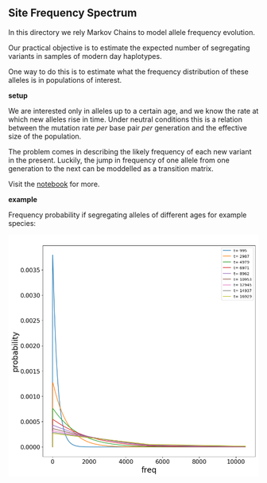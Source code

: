 ## Site Frequency Spectrum

In this directory we rely Markov Chains to model allele frequency  evolution. 

Our practical objective is to estimate the expected number of segregating variants in samples of modern day haplotypes. 

One way to do this is to estimate what the frequency distribution of these alleles is in populations of interest. 

**setup**

We are interested only in alleles up to a certain age, and we know the rate at which new alleles rise in time. Under neutral conditions this is a relation between the mutation rate *per* base pair *per* generation and the effective size of the population. 

The problem comes in describing the likely frequency of each new variant in the present. Luckily, the jump in frequency of one allele from one generation to the next can be moddelled as a transition matrix.

Visit the [notebook](https://nbviewer.jupyter.org/github/SantosJGND/MCM/blob/master/Pop_gen_PA/SFS_MCM_PA.ipynb) for more.


**example**

Frequency probability if segregating alleles of different ages for example species:


![image](example_SFSbins.png)
